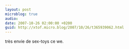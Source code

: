 ```yaml
---
layout: post
microblog: true
audio: 
date: 2007-10-26 02:00:00 +0200
guid: http://xtof.micro.blog/2007/10/26/t365939062.html
---
```

très envie de sex-toys ce we.
